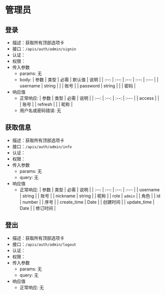 # 管理员

## 登录 <Badge type="info" text="POST" /> <Badge type="tip" text="已完成" />

- 描述：获取所有顶部选项卡
- 接口：`/apis/auth/admin/signin`
- 认证：<Badge type="tip" text="x" />
- 权限：<Badge type="tip" text="none" />
- 传入参数
  - params: 无
  - body:
    | 参数 | 类型 | 必需 | 默认值 | 说明 |
    | :--: | :--: | :--: | :--: | :--- |
    | username | string | <Badge type="tip" text="√" /> |  | 账号 |
    | password | string | <Badge type="tip" text="√" /> |  | 密码 |
- 响应值
  - 正常响应<Badge type="tip" text="0" />:
    | 参数 | 类型 | 必需 | 说明 |
    | :--: | :--: | :--: | :--- |
    | access | <MTypesToken /> | <Badge type="tip" text="√" /> | 账号 |
    | refresh | <MTypesToken /> | <Badge type="tip" text="√" /> | 昵称 |
  - 用户名或密码错误<Badge type="tip" text="12000" />: 无

## 获取信息 <Badge type="info" text="GET" /> <Badge type="tip" text="已完成" />

- 描述：获取所有顶部选项卡
- 接口：`/apis/auth/admin/info`
- 认证：<Badge type="danger" text="√" />
- 权限：<Badge type="tip" text="admin" />
- 传入参数
  - params: 无
  - query: 无
- 响应值
  - 正常响应<Badge type="tip" text="0" />:
    | 参数 | 类型 | 必需 | 说明 |
    | :--: | :--: | :--: | :--- |
    | username | string | <Badge type="tip" text="√" /> | 账号 |
    | nickname | string | <Badge type="tip" text="√" /> | 昵称 |
    | role | `admin` | <Badge type="tip" text="√" /> | 角色 |
    | id | number | <Badge type="tip" text="√" /> | 序号 |
    | create_time | Date | <Badge type="tip" text="√" /> | 创建时间 |
    | update_time | Date | <Badge type="tip" text="√" /> | 修订时间 |

## 登出 <Badge type="info" text="POST" /> <Badge type="tip" text="已完成" />

- 描述：获取所有顶部选项卡
- 接口：`/apis/auth/admin/logout`
- 认证：<Badge type="danger" text="√" />
- 权限：<Badge type="tip" text="admin" />
- 传入参数
  - params: 无
  - query: 无
- 响应值
  - 正常响应<Badge type="tip" text="0" />: 无
